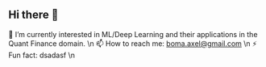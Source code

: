 ## Hi there 👋

🌱 I’m currently interested in ML/Deep Learning and their applications in the Quant Finance domain. \n
📫 How to reach me: boma.axel@gmail.com \n
⚡ Fun fact: dsadasf \n
